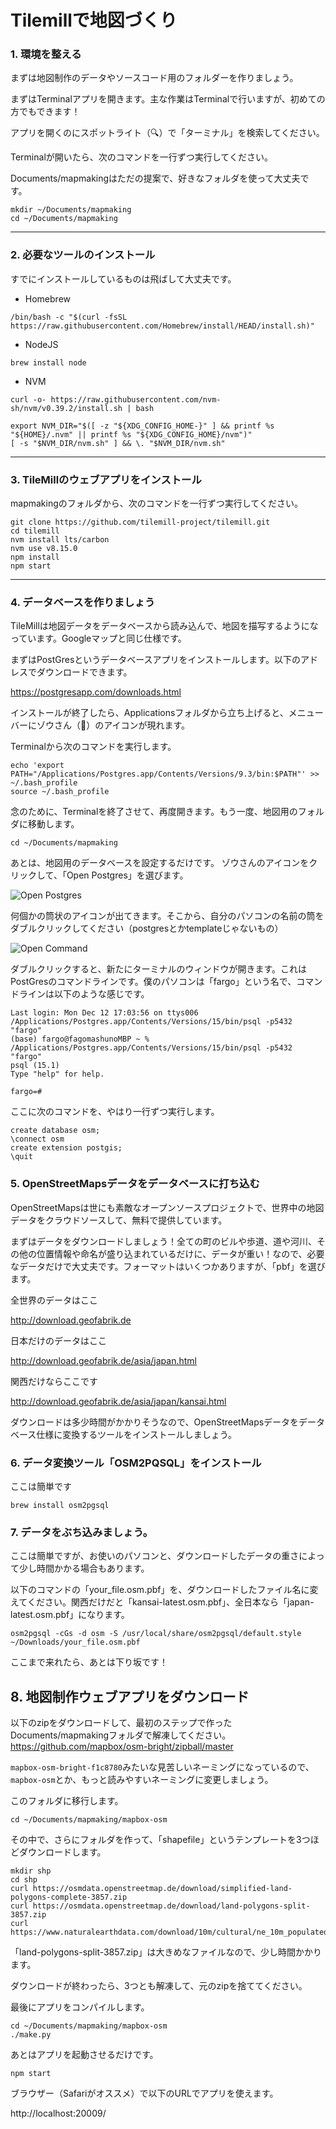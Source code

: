 # Tilemillで地図づくり

### 1. 環境を整える

まずは地図制作のデータやソースコード用のフォルダーを作りましょう。

まずはTerminalアプリを開きます。主な作業はTerminalで行いますが、初めての方でもできます！

アプリを開くのにスポットライト（🔍）で「ターミナル」を検索してください。

Terminalが開いたら、次のコマンドを一行ずつ実行してください。

Documents/mapmakingはただの提案で、好きなフォルダを使って大丈夫です。

```
mkdir ~/Documents/mapmaking
cd ~/Documents/mapmaking
```

---

### 2. 必要なツールのインストール

すでにインストールしているものは飛ばして大丈夫です。

- Homebrew
```
/bin/bash -c "$(curl -fsSL https://raw.githubusercontent.com/Homebrew/install/HEAD/install.sh)"
```

- NodeJS
```
brew install node
```

- NVM
```
curl -o- https://raw.githubusercontent.com/nvm-sh/nvm/v0.39.2/install.sh | bash

export NVM_DIR="$([ -z "${XDG_CONFIG_HOME-}" ] && printf %s "${HOME}/.nvm" || printf %s "${XDG_CONFIG_HOME}/nvm")"
[ -s "$NVM_DIR/nvm.sh" ] && \. "$NVM_DIR/nvm.sh"
```

---

### 3. TileMillのウェブアプリをインストール

mapmakingのフォルダから、次のコマンドを一行ずつ実行してください。

```
git clone https://github.com/tilemill-project/tilemill.git
cd tilemill
nvm install lts/carbon
nvm use v8.15.0
npm install
npm start
```

---

### 4. データベースを作りましょう

TileMillは地図データをデータベースから読み込んで、地図を描写するようになっています。Googleマップと同じ仕様です。

まずはPostGresというデータベースアプリをインストールします。以下のアドレスでダウンロードできます。

https://postgresapp.com/downloads.html

インストールが終了したら、Applicationsフォルダから立ち上げると、メニューバーにゾウさん（🐘）のアイコンが現れます。

Terminalから次のコマンドを実行します。
```
echo 'export PATH="/Applications/Postgres.app/Contents/Versions/9.3/bin:$PATH"' >> ~/.bash_profile
source ~/.bash_profile
```
念のために、Terminalを終了させて、再度開きます。もう一度、地図用のフォルダに移動します。
```
cd ~/Documents/mapmaking
```
あとは、地図用のデータベースを設定するだけです。
ゾウさんのアイコンをクリックして、「Open Postgres」を選びます。

![Open Postgres](tutorial/tut-postgres.png)

何個かの筒状のアイコンが出てきます。そこから、自分のパソコンの名前の筒をダブルクリックしてください（postgresとかtemplateじゃないもの）

![Open Command](tutorial/tut-database.png)

ダブルクリックすると、新たにターミナルのウィンドウが開きます。これはPostGresのコマンドラインです。僕のパソコンは「fargo」という名で、コマンドラインは以下のような感じです。
```
Last login: Mon Dec 12 17:03:56 on ttys006
/Applications/Postgres.app/Contents/Versions/15/bin/psql -p5432 "fargo"         
(base) fargo@fagomashunoMBP ~ % /Applications/Postgres.app/Contents/Versions/15/bin/psql -p5432 "fargo"
psql (15.1)
Type "help" for help.

fargo=# 
```

ここに次のコマンドを、やはり一行ずつ実行します。
```
create database osm;
\connect osm
create extension postgis;
\quit
```


### 5. OpenStreetMapsデータをデータベースに打ち込む

OpenStreetMapsは世にも素敵なオープンソースプロジェクトで、世界中の地図データをクラウドソースして、無料で提供しています。

まずはデータをダウンロードしましょう！全ての町のビルや歩道、道や河川、その他の位置情報や命名が盛り込まれているだけに、データが重い！なので、必要なデータだけで大丈夫です。フォーマットはいくつかありますが、「pbf」を選びます。

全世界のデータはここ

http://download.geofabrik.de

日本だけのデータはここ

http://download.geofabrik.de/asia/japan.html

関西だけならここです

http://download.geofabrik.de/asia/japan/kansai.html

ダウンロードは多少時間がかかりそうなので、OpenStreetMapsデータをデータベース仕様に変換するツールをインストールしましょう。

### 6. データ変換ツール「OSM2PQSQL」をインストール

ここは簡単です
```
brew install osm2pgsql
```

### 7. データをぶち込みましょう。

ここは簡単ですが、お使いのパソコンと、ダウンロードしたデータの重さによって少し時間かかる場合もあります。

以下のコマンドの「your_file.osm.pbf」を、ダウンロードしたファイル名に変えてください。関西だけだと「kansai-latest.osm.pbf」、全日本なら「japan-latest.osm.pbf」になります。

```
osm2pgsql -cGs -d osm -S /usr/local/share/osm2pgsql/default.style ~/Downloads/your_file.osm.pbf
```

ここまで来れたら、あとは下り坂です！


## 8. 地図制作ウェブアプリをダウンロード

以下のzipをダウンロードして、最初のステップで作ったDocuments/mapmakingフォルダで解凍してください。
https://github.com/mapbox/osm-bright/zipball/master 

`mapbox-osm-bright-f1c8780`みたいな見苦しいネーミングになっているので、`mapbox-osm`とか、もっと読みやすいネーミングに変更しましょう。

このフォルダに移行します。

```
cd ~/Documents/mapmaking/mapbox-osm
```

その中で、さらにフォルダを作って、「shapefile」というテンプレートを3つほどダウンロードします。

```
mkdir shp
cd shp
curl https://osmdata.openstreetmap.de/download/simplified-land-polygons-complete-3857.zip
curl https://osmdata.openstreetmap.de/download/land-polygons-split-3857.zip
curl https://www.naturalearthdata.com/download/10m/cultural/ne_10m_populated_places.zip
```

「land-polygons-split-3857.zip」は大きめなファイルなので、少し時間かかります。

ダウンロードが終わったら、3つとも解凍して、元のzipを捨ててください。

最後にアプリをコンパイルします。
```
cd ~/Documents/mapmaking/mapbox-osm
./make.py
```

あとはアプリを起動させるだけです。

```
npm start
```

ブラウザー（Safariがオススメ）で以下のURLでアプリを使えます。

http://localhost:20009/



